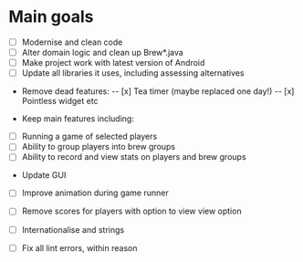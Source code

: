 Main goals
==========

- [ ] Modernise and clean code
- [ ] Alter domain logic and clean up Brew*.java 
- [ ] Make project work with latest version of Android
- [ ] Update all libraries it uses, including assessing alternatives

* Remove dead features:
-- [x] Tea timer (maybe replaced one day!)
-- [x] Pointless widget etc

* Keep main features including:
- [ ] Running a game of selected players
- [ ] Ability to group players into brew groups
- [ ] Ability to record and view stats on players and brew groups

* Update GUI
- [ ] Improve animation during game runner
- [ ] Remove scores for players with option to view view option
- [ ] Internationalise and strings

- [ ] Fix all lint errors, within reason

